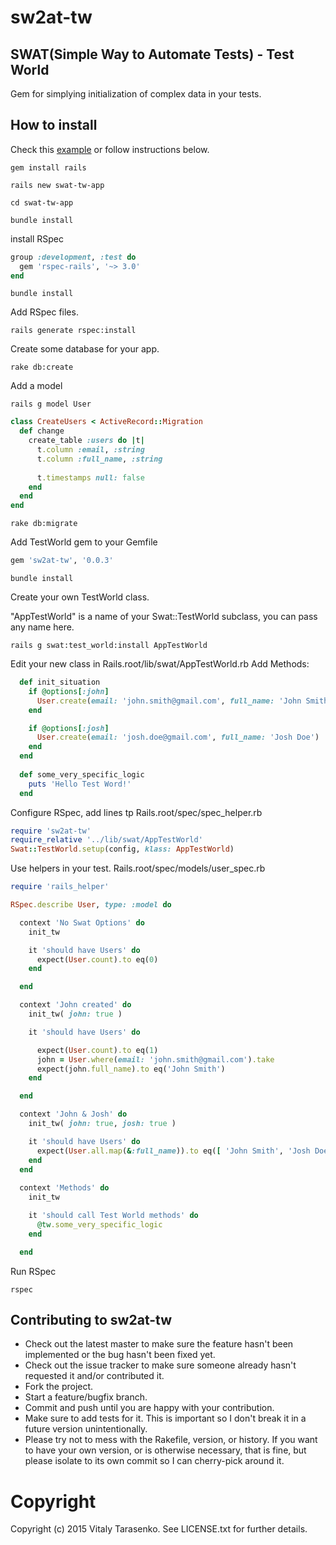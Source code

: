 # sw2at-tw
## SWAT(Simple Way to Automate Tests) - Test World 
Gem for simplying initialization of complex data in your tests.

## How to install

Check this [example](https://github.com/tw4qa/swat-tw-example) or follow instructions below.

`gem install rails`

`rails new swat-tw-app`

`cd swat-tw-app`

`bundle install`

install RSpec
```ruby
group :development, :test do
  gem 'rspec-rails', '~> 3.0'
end
```
`bundle install`

Add RSpec files.

`rails generate rspec:install`

Create some database for your app.

`rake db:create`

Add a model

`rails g model User`

```ruby
class CreateUsers < ActiveRecord::Migration
  def change
    create_table :users do |t|
      t.column :email, :string
      t.column :full_name, :string
      
      t.timestamps null: false
    end
  end
end
```

`rake db:migrate`


Add TestWorld gem to your Gemfile

```ruby
gem 'sw2at-tw', '0.0.3'
```

`bundle install`

Create your own TestWorld class.

"AppTestWorld" is a name of your Swat::TestWorld subclass, you can pass any name here.

`rails g swat:test_world:install AppTestWorld`

Edit your new class in Rails.root/lib/swat/AppTestWorld.rb
Add Methods:
```ruby
  def init_situation
    if @options[:john]
      User.create(email: 'john.smith@gmail.com', full_name: 'John Smith')
    end

    if @options[:josh]
      User.create(email: 'josh.doe@gmail.com', full_name: 'Josh Doe')
    end
  end
  
  def some_very_specific_logic
    puts 'Hello Test Word!'
  end
```

Configure RSpec, add lines tp Rails.root/spec/spec_helper.rb

```ruby
require 'sw2at-tw'
require_relative '../lib/swat/AppTestWorld'
Swat::TestWorld.setup(config, klass: AppTestWorld)
```

Use helpers in your test. Rails.root/spec/models/user_spec.rb

```ruby
require 'rails_helper'

RSpec.describe User, type: :model do

  context 'No Swat Options' do
    init_tw

    it 'should have Users' do
      expect(User.count).to eq(0)
    end

  end

  context 'John created' do
    init_tw( john: true )

    it 'should have Users' do

      expect(User.count).to eq(1)
      john = User.where(email: 'john.smith@gmail.com').take
      expect(john.full_name).to eq('John Smith')
    end

  end

  context 'John & Josh' do
    init_tw( john: true, josh: true )

    it 'should have Users' do
      expect(User.all.map(&:full_name)).to eq([ 'John Smith', 'Josh Doe' ])
    end
  end
  
  context 'Methods' do
    init_tw

    it 'should call Test World methods' do
      @tw.some_very_specific_logic
    end

  end
```

Run RSpec

`rspec`

## Contributing to sw2at-tw
 
* Check out the latest master to make sure the feature hasn't been implemented or the bug hasn't been fixed yet.
* Check out the issue tracker to make sure someone already hasn't requested it and/or contributed it.
* Fork the project.
* Start a feature/bugfix branch.
* Commit and push until you are happy with your contribution.
* Make sure to add tests for it. This is important so I don't break it in a future version unintentionally.
* Please try not to mess with the Rakefile, version, or history. If you want to have your own version, or is otherwise necessary, that is fine, but please isolate to its own commit so I can cherry-pick around it.

# Copyright

Copyright (c) 2015 Vitaly Tarasenko. See LICENSE.txt for
further details.

